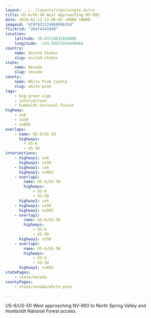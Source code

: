 ```yaml
---
layout: ../../layouts/sign/single.astro
title: US-6/US-50 West Approaching NV-893
date: 2018-02-13 12:08:03 +0000 +0000
imageid: "4797931124068996358"
flickrid: "26474241948"
location:
    latitude: 39.03728631820889
    longitude: -114.54573154449464
country:
    name: United States
    slug: united-states
state:
    name: Nevada
    slug: nevada
county:
    name: White Pine County
    slug: white-pine
tags:
    - big-green-sign
    - intersection
    - humboldt-national-forest
highway:
    - us6
    - us50
    - nv893
overlaps:
    - name: US-6/US-50
      highways:
        - US-6
        - US-50
intersections:
    - highway1: us6
      highway2: us50
    - highway1: us6
      highway2: nv893
    - overlap2:
        name: US-6/US-50
        highways:
            - US-6
            - US-50
      highway1: us6
    - highway1: us50
      highway2: nv893
    - overlap2:
        name: US-6/US-50
        highways:
            - US-6
            - US-50
      highway1: us50
    - overlap2:
        name: US-6/US-50
        highways:
            - US-6
            - US-50
      highway1: nv893
statePages:
    - state/nevada
countyPages:
    - state/nevada/white-pine

---
```

 US-6/US-50 West approaching NV-893 to North Spring Valley and Humboldt National Forest access.